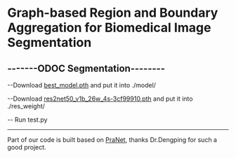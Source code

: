 # Graph-based Region and Boundary Aggregation for Biomedical Image Segmentation

-------ODOC Segmentation--------
----------------------------------  

--Download [best_model.pth](https://drive.google.com/file/d/1S7s4jq8emUQbDHoG7_VUMcBWpsdV7gaR/view?usp=sharing) and put it into ./model/  


--Download [res2net50_v1b_26w_4s-3cf99910.pth](https://drive.google.com/file/d/1FLMVNCRFJGlMN65r8cVsopUZbhB6u83I/view?usp=sharing) and put it into ./res_weight/  


-- Run test.py  

------------------------------------
 Part of our code is built based on [PraNet](https://github.com/DengPingFan/PraNet), thanks Dr.Dengping for such a good project.


